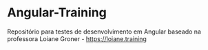 # Angular-Training
Repositório para testes de desenvolvimento em Angular baseado na professora Loiane Groner -  https://loiane.training
